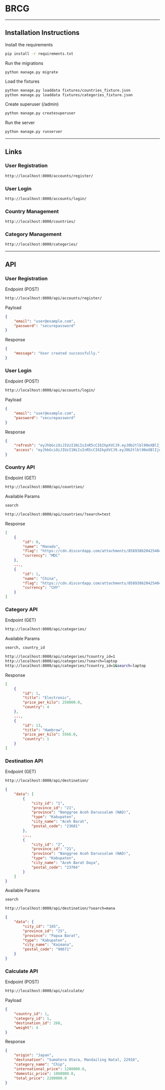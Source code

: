 # BRCG

---

## Installation Instructions

Install the requirements

```bash
pip install -r requirements.txt
```

Run the migrations

```
python manage.py migrate
```

Load the fixtures

```bash
python manage.py loaddata fixtures/countries_fixture.json
python manage.py loaddata fixtures/categories_fixture.json
```

Create superuser (/admin)

```bash
python manage.py createsuperuser
```

Run the server

```bash
python manage.py runserver
```

---

## Links

### User Registration

```bash
http://localhost:8000/accounts/register/
```

### User Login

```bash
http://localhost:8000/accounts/login/
```

### Country Management

```bash
http://localhost:8000/countries/
```

### Category Management

```bash
http://localhost:8000/categories/
```

---

## API 

### User Registration

Endpoint (POST)

```bash
http://localhost:8000/api/accounts/register/
```

Payload

```json
{
    "email": "user@example.com",
    "password": "securepassword"
}
```

Response

```json
{
    "message": "User created successfully."
}
```

### User Login

Endpoint (POST)

```bash
http://localhost:8000/api/accounts/login/
```

Payload

```json
{
    "email": "user@example.com",
    "password": "securepassword"
}
```

Response

```json
{
    "refresh": "eyJhbGciOiJIUzI1NiIsInR5cCI6IkpXVCJ9.eyJ0b2tlbl90eXBlIjoicmVmcmVzaCIsImV4cCI6MTcwMjU2NTU2MCwiaWF0IjoxNzAyNDc5MTYwLCJqdGkiOiJjYjQxMzU3ZTNiOTk0YzlkOTNkMmRiMjgzYzE5NDhjZSIsInVzZXJfaWQiOjR9.A4iQ5ZWrYNMgWfLpj5g6hUo2exh3T8pPtUGldhAtT8k",
    "access": "eyJhbGciOiJIUzI1NiIsInR5cCI6IkpXVCJ9.eyJ0b2tlbl90eXBlIjoiYWNjZXNzIiwiZXhwIjoxNzAyNDc5NDYwLCJpYXQiOjE3MDI0NzkxNjAsImp0aSI6IjVkMzE5ZmNiOGU0NzQxYjg4YTI2YjRhNjYyZjM4ODY5IiwidXNlcl9pZCI6NH0.8BCTGPVuvQnWLo3e3KuaVuo3QYtv7rCKHXGP011FPcI"
}
```

### Country API

Endpoint (GET)

```bash
http://localhost:8000/api/countries/
```

Available Params

```bash
search
```

```bash
http://localhost:8000/api/countries/?search=test
```

Response

```json
[
    {
        "id": 8,
        "name": "Manado",
        "flag": "https://cdn.discordapp.com/attachments/858938620425404426/1184047780155641906/China.svg",
        "currency": "MDC"
    },
    ...,
    {
        "id": 1,
        "name": "China",
        "flag": "https://cdn.discordapp.com/attachments/858938620425404426/1184047780155641906/China.svg",
        "currency": "CHY"
    }
]
```

### Category  API

Endpoint (GET)

```bash
http://localhost:8000/api/categories/
```

Available Params

```bash
search, country_id
```

```bash
http://localhost:8000/api/categories/?country_id=1
http://localhost:8000/api/categories/?search=laptop
http://localhost:8000/api/categories/?country_id=1&search=laptop
```

Response

```json
[
    {
        "id": 1,
        "title": "Electronic",
        "price_per_kilo": 250000.0,
        "country": 4
    },
    ...,
    {
        "id": 13,
        "title": "Hambrow",
        "price_per_kilo": 5566.0,
        "country": 1
    }
]
```

### Destination API

Endpoint (GET)

```bash
http://localhost:8000/api/destination/
```

```json
{
    "data": [
        {
            "city_id": "1",
            "province_id": "21",
            "province": "Nanggroe Aceh Darussalam (NAD)",
            "type": "Kabupaten",
            "city_name": "Aceh Barat",
            "postal_code": "23681"
        },
        ...,
        {
            "city_id": "2",
            "province_id": "21",
            "province": "Nanggroe Aceh Darussalam (NAD)",
            "type": "Kabupaten",
            "city_name": "Aceh Barat Daya",
            "postal_code": "23764"
        }
    ]
}
```

Available Params

```bash
search
```

```bash
http://localhost:8000/api/destination/?search=mana
```

```json
{
    "data": {
        "city_id": "165",
        "province_id": "25",
        "province": "Papua Barat",
        "type": "Kabupaten",
        "city_name": "Kaimana",
        "postal_code": "98671"
    }
}
```

### Calculate API

Endpoint (POST)

```bash
http://localhost:8000/api/calculate/
```

Payload

```json
{
    "country_id": 1,
    "category_id": 1,
    "destination_id": 268,
    "weight": 4
}
```

Response

```json
{
    "origin": "Japan",
    "destination": "Sumatera Utara, Mandailing Natal, 22916",
    "category_name": "Chip",
    "international_price": 1200000.0,
    "domestic_price": 1080000.0,
    "total_price": 2280000.0
}
```
